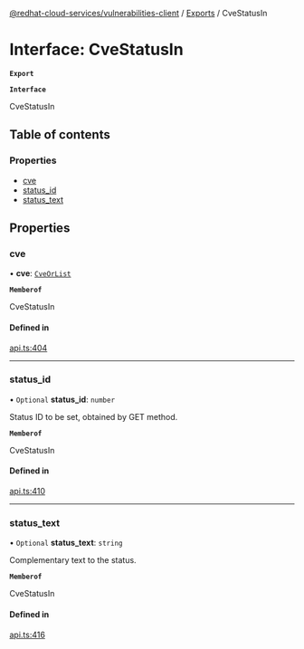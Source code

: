 [@redhat-cloud-services/vulnerabilities-client](../README.md) / [Exports](../modules.md) / CveStatusIn

# Interface: CveStatusIn

**`Export`**

**`Interface`**

CveStatusIn

## Table of contents

### Properties

- [cve](CveStatusIn.md#cve)
- [status\_id](CveStatusIn.md#status_id)
- [status\_text](CveStatusIn.md#status_text)

## Properties

### cve

• **cve**: [`CveOrList`](../modules.md#cveorlist)

**`Memberof`**

CveStatusIn

#### Defined in

[api.ts:404](https://github.com/RedHatInsights/javascript-clients/blob/master/packages/vulnerabilities/git-api/api.ts#L404)

___

### status\_id

• `Optional` **status\_id**: `number`

Status ID to be set, obtained by GET method.

**`Memberof`**

CveStatusIn

#### Defined in

[api.ts:410](https://github.com/RedHatInsights/javascript-clients/blob/master/packages/vulnerabilities/git-api/api.ts#L410)

___

### status\_text

• `Optional` **status\_text**: `string`

Complementary text to the status.

**`Memberof`**

CveStatusIn

#### Defined in

[api.ts:416](https://github.com/RedHatInsights/javascript-clients/blob/master/packages/vulnerabilities/git-api/api.ts#L416)
